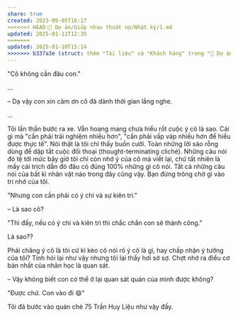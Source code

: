 ```yaml
---
share: true
created: 2023-09-05T16:17
<<<<<<< HEAD:📐 Dự án/Giúp nhau thoát nợ/Nhật ký/1.md
updated: 2025-01-11T12:35
=======
updated: 2025-01-10T15:14
>>>>>>> b337a3e (struct: thêm ❝Tài liệu❞ và ❝Khách hàng❞ trong ❝📐 Dự án/Giúp nhau thoát nợ/❞):📐 Dự án/Giúp nhau thoát nợ/Khách hàng/Nhật ký/1.md
---
```

"Cô không cần đâu con."  
  
...  
  
– Dạ vậy con xin cảm ơn cô đã dành thời gian lắng nghe.  
  
...  
  
Tôi lần thần bước ra xe. Vẫn hoang mang chưa hiểu rốt cuộc ý cô là sao. Cái gì mà "cần phải trải nghiệm nhiều hơn", "cần phải vấp váp nhiều hơn để hiểu được thực tế". Nói thật là tôi chỉ thấy buồn cười. Toàn những lời sáo rỗng dùng để dập tắt cuộc đối thoại (thought-terminating cliché). Những câu nói đó tệ tới mức bây giờ tôi chỉ còn nhớ ý của cô mà viết lại, chứ tất nhiên là mấy cái trích dẫn đó đâu có đúng 100% những gì cô nói. Tất cả những câu nói của bất kì nhân vật nào trong đây cũng vậy. Bạn đừng trông chờ gì vào trí nhớ của tôi.  
  
"Nhưng con cần phải có ý chí và sự kiên trì."  
  
– Là sao cô?  

"Thì đấy, nếu có ý chí và kiên trì thì chắc chắn con sẽ thành công."  

Là sao??  
  
Phải chăng ý cô là tôi cứ kì kèo cô nói rõ ý cô là gì, hay chấp nhận ý tưởng của tôi? Tính hỏi lại như vậy nhưng tôi lại thấy hơi sờ sợ. Chợt nhớ ra điều cơ bản nhất của nhân học là quan sát.  
  
– Vậy không biết con có thể ở lại quan sát quán của mình được không?  
  
"Được chứ. Con vào đi 😄"  
  
Tôi đã bước vào quán chè 75 Trần Huy Liệu như vậy đấy.  
  
